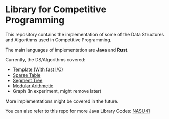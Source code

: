 # Library for Competitive Programming

This repository contains the implementation of some of the Data Structures and Algorithms used in Competitive Programming.

The main languages of implementation are **Java** and **Rust**.

Currently, the DS/Algorithms covered:
- [Template (With fast I/O)](https://github.com/SarthakMathur2182/CompetitiveProgramming/tree/main/Template)
- [Sparse Table](https://github.com/SarthakMathur2182/CompetitiveProgramming/tree/main/SparseTable)
- [Segment Tree](https://github.com/SarthakMathur2182/CompetitiveProgramming/tree/main/SegmentTree)
- [Modular Arithmetic](https://github.com/SarthakMathur2182/CompetitiveProgramming/tree/main/ModInt)
- Graph (In experiment, might remove later)

More implementations might be covered in the future.

You can also refer to this repo for more Java Library Codes:
[NASU41](https://github.com/NASU41/AtCoderLibraryForJava)
